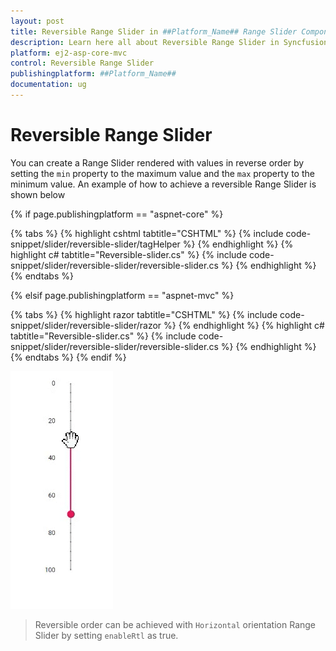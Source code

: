 ```yaml
---
layout: post
title: Reversible Range Slider in ##Platform_Name## Range Slider Component
description: Learn here all about Reversible Range Slider in Syncfusion ##Platform_Name## Range Slider component of Syncfusion Essential JS 2 and more.
platform: ej2-asp-core-mvc
control: Reversible Range Slider
publishingplatform: ##Platform_Name##
documentation: ug
---
```


# Reversible Range Slider

You can create a Range Slider rendered with values in reverse order by setting the `min` property to the maximum value and the `max` property to the minimum value. An example of how to achieve a reversible Range Slider is shown below

{% if page.publishingplatform == "aspnet-core" %}

{% tabs %}
{% highlight cshtml tabtitle="CSHTML" %}
{% include code-snippet/slider/reversible-slider/tagHelper %}
{% endhighlight %}
{% highlight c# tabtitle="Reversible-slider.cs" %}
{% include code-snippet/slider/reversible-slider/reversible-slider.cs %}
{% endhighlight %}
{% endtabs %}

{% elsif page.publishingplatform == "aspnet-mvc" %}

{% tabs %}
{% highlight razor tabtitle="CSHTML" %}
{% include code-snippet/slider/reversible-slider/razor %}
{% endhighlight %}
{% highlight c# tabtitle="Reversible-slider.cs" %}
{% include code-snippet/slider/reversible-slider/reversible-slider.cs %}
{% endhighlight %}
{% endtabs %}
{% endif %}



![ASP .NET Core - Slider - Reverse](../images/reversible-slider.gif)

> Reversible order can be achieved with `Horizontal` orientation Range Slider by setting `enableRtl` as true.